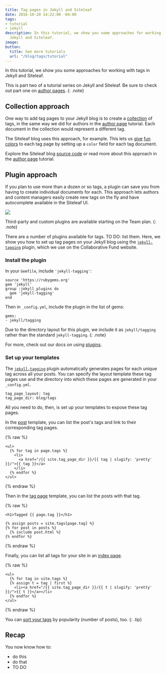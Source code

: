 ```yaml
---
title: Tag pages in Jekyll and Siteleaf
date: 2016-10-20 14:22:00 -04:00
tags:
- tutorial
- jekyll
description: In this tutorial, we show you some approaches for working with tags in
  Jekyll and Siteleaf.
image: 
button:
  title: See more tutorials
  url: "/blog/tags/tutorial"
---
```


In this tutorial, we show you some approaches for working with tags in Jekyll and Siteleaf.


This is part two of a tutorial series on Jekyll and Siteleaf. Be sure to check out part one on [author pages](/blog/author-pages-in-jekyll-and-siteleaf/).
{: .note}

## Collection approach

One way to add tag pages to your Jekyll blog is to create a [collection](https://jekyllrb.com/docs/collections/) of tags, in the same way we did for authors in the [author page](/blog/author-pages-in-jekyll-and-siteleaf/) tutorial. Each document in the collection would represent a different tag.

The Siteleaf blog uses this approach, for example. This lets us [give](/blog/tags/tutorial/) [fun](/blog/tags/jekyll/) [colors](/blog/tags/announcement/) to each tag page by setting up a `color` field for each tag document.

Explore the Siteleaf blog [source code](https://github.com/siteleaf/siteleaf.com/tree/master/_blog_tags) or read more about this approach in the [author page](/blog/author-pages-in-jekyll-and-siteleaf/) tutorial.

## Plugin approach

If you plan to use more than a dozen or so tags, a plugin can save you from having to create individual documents for each. This approach lets authors and content managers easily create new tags on the fly and have autocomplete available in the Siteleaf UI.

![](/uploads/tags-select.gif)

Third-party and custom plugins are available starting on the Team plan.
{: .note}

There are a number of plugins available for tags. TO DO: list them. Here, we show you how to set up tag pages on your Jekyll blog using the [`jekyll-tagging`](https://github.com/pattex/jekyll-tagging) plugin, which we use on the Collaborative Fund website.

### Install the plugin

In your `Gemfile`, include `'jekyll-tagging'`:

```
source 'https://rubygems.org'
gem 'jekyll'
group :jekyll_plugins do
  gem 'jekyll-tagging'
end
```

Then in `_config.yml`, include the plugin in the list of gems:

```
gems:
- jekyll/tagging
```

Due to the directory layout for this plugin, we include it as `jekyll/tagging` rather than the standard `jekyll-tagging`.
{: .note}

For more, check out our docs on using [plugins](https://learn.siteleaf.com/themes/jekyll-plugins/).

### Set up your templates

The [`jekyll-tagging`](https://github.com/pattex/jekyll-tagging) plugin automatically generates pages for each unique tag across all your posts. You can specify the layout template these tag pages use and the directory into which these pages are generated in your `_config.yml`.

```
tag_page_layout: tag
tag_page_dir: blog/tags
```

All you need to do, then, is set up your templates to expose these tag pages.

In the [post](http://www.collaborativefund.com/blog/the-villain-test/) template, you can list the post's tags and link to their corresponding tag pages.

{% raw %}
```liquid
<ul>
  {% for tag in page.tags %}
    <li>
      <a href="/{{ site.tag_page_dir }}/{{ tag | slugify: 'pretty' }}/">{{ tag }}</a>
    </li>
  {% endfor %}
</ul>
```
{% endraw %}

Then in the [tag page](http://www.collaborativefund.com/blog/tags/investment-thesis/) template, you can list the posts with that tag.

{% raw %}
```liquid
<h1>Tagged {{ page.tag }}</h1>

{% assign posts = site.tags[page.tag] %}
{% for post in posts %}
  {% include post.html %}
{% endfor %}
```
{% endraw %}


Finally, you can list all tags for your site in an [index page](http://www.collaborativefund.com/blog/tags/).

{% raw %}
```liquid
<ul>
  {% for tag in site.tags %}
  {% assign t = tag | first %}
    <li><a href="/{{ site.tag_page_dir }}/{{ t | slugify: 'pretty' }}/">{{ t }}</a></li>
  {% endfor %}
</ul>
```
{% endraw %}

You can [sort your tags](https://gist.github.com/sskylar/8956549d1ae9dc91c89e74b1c5a0d8c9) by popularity (number of posts), too.
{: .tip}

## Recap

You now know how to:

- do this
- do that
- TO DO

